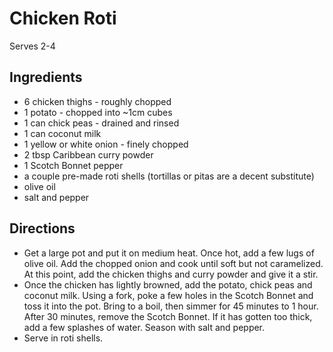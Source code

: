 # Chicken Roti
Serves 2-4

## Ingredients
* 6 chicken thighs - roughly chopped
* 1 potato - chopped into ~1cm cubes
* 1 can chick peas - drained and rinsed
* 1 can coconut milk
* 1 yellow or white onion - finely chopped
* 2 tbsp Caribbean curry powder
* 1 Scotch Bonnet pepper
* a couple pre-made roti shells (tortillas or pitas are a decent substitute)
* olive oil
* salt and pepper

## Directions
* Get a large pot and put it on medium heat. Once hot, add a few lugs of olive oil. Add the chopped onion and cook until soft but not caramelized. At this point, add the chicken thighs and curry powder and give it a stir.
* Once the chicken has lightly browned, add the potato, chick peas and coconut milk. Using a fork, poke a few holes in the Scotch Bonnet and toss it into the pot. Bring to a boil, then simmer for 45 minutes to 1 hour. After 30 minutes, remove the Scotch Bonnet. If it has gotten too thick, add a few splashes of water. Season with salt and pepper.
* Serve in roti shells.
